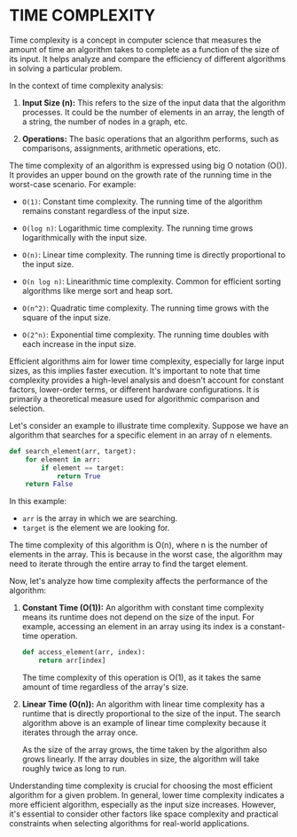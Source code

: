 # TIME COMPLEXITY

Time complexity is a concept in computer science that measures the amount of time an algorithm takes to complete as a function of the size of its input. It helps analyze and compare the efficiency of different algorithms in solving a particular problem.

In the context of time complexity analysis:

1. **Input Size (n):** This refers to the size of the input data that the algorithm processes. It could be the number of elements in an array, the length of a string, the number of nodes in a graph, etc.

2. **Operations:** The basic operations that an algorithm performs, such as comparisons, assignments, arithmetic operations, etc.

The time complexity of an algorithm is expressed using big O notation (O()). It provides an upper bound on the growth rate of the running time in the worst-case scenario. For example:

- `O(1)`: Constant time complexity. The running time of the algorithm remains constant regardless of the input size.
- `O(log n)`: Logarithmic time complexity. The running time grows logarithmically with the input size.

- `O(n)`: Linear time complexity. The running time is directly proportional to the input size.

- `O(n log n)`: Linearithmic time complexity. Common for efficient sorting algorithms like merge sort and heap sort.

- `O(n^2)`: Quadratic time complexity. The running time grows with the square of the input size.

- `O(2^n)`: Exponential time complexity. The running time doubles with each increase in the input size.

Efficient algorithms aim for lower time complexity, especially for large input sizes, as this implies faster execution. It's important to note that time complexity provides a high-level analysis and doesn't account for constant factors, lower-order terms, or different hardware configurations. It is primarily a theoretical measure used for algorithmic comparison and selection.

Let's consider an example to illustrate time complexity. Suppose we have an algorithm that searches for a specific element in an array of n elements.

```python
def search_element(arr, target):
    for element in arr:
        if element == target:
            return True
    return False
```

In this example:

- `arr` is the array in which we are searching.
- `target` is the element we are looking for.

The time complexity of this algorithm is O(n), where n is the number of elements in the array. This is because in the worst case, the algorithm may need to iterate through the entire array to find the target element.

Now, let's analyze how time complexity affects the performance of the algorithm:

1. **Constant Time (O(1)):** An algorithm with constant time complexity means its runtime does not depend on the size of the input. For example, accessing an element in an array using its index is a constant-time operation.

   ```python
   def access_element(arr, index):
       return arr[index]
   ```

   The time complexity of this operation is O(1), as it takes the same amount of time regardless of the array's size.

2. **Linear Time (O(n)):** An algorithm with linear time complexity has a runtime that is directly proportional to the size of the input. The search algorithm above is an example of linear time complexity because it iterates through the array once.

   As the size of the array grows, the time taken by the algorithm also grows linearly. If the array doubles in size, the algorithm will take roughly twice as long to run.

Understanding time complexity is crucial for choosing the most efficient algorithm for a given problem. In general, lower time complexity indicates a more efficient algorithm, especially as the input size increases. However, it's essential to consider other factors like space complexity and practical constraints when selecting algorithms for real-world applications.
